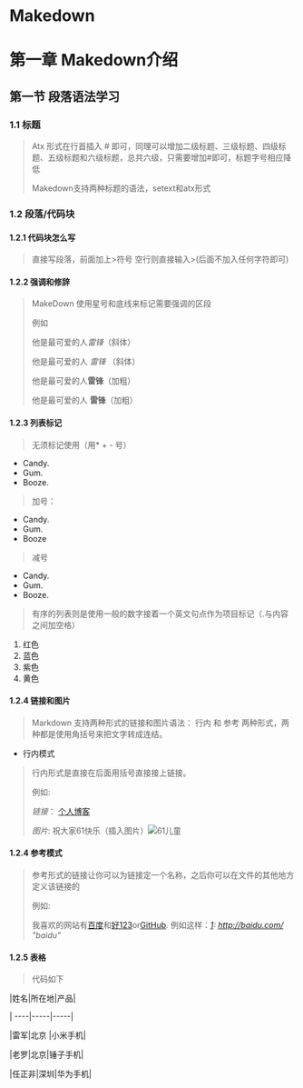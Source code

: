 # Makedown

# 第一章  Makedown介绍
## 第一节  段落语法学习
### 1.1  标题
> Atx 形式在行首插入 # 即可，同理可以增加二级标题、三级标题、四级标题、五级标题和六级标题，总共六级，只需要增加#即可，标题字号相应降低
>
> Makedown支持两种标题的语法，setext和atx形式

### 1.2  段落/代码块

#### 1.2.1 代码块怎么写
> 直接写段落，前面加上>符号
> 空行则直接输入>(后面不加入任何字符即可)

#### 1.2.2 强调和修辞
> MakeDown 使用星号和底线来标记需要强调的区段
>
> 例如
>
> 他是最可爱的人*雷锋*（斜体）
>
> 他是最可爱的人 _雷锋_ （斜体）
>
> 他是最可爱的人**雷锋**（加粗）
>
> 他是最可爱的人 __雷锋__（加粗）


#### 1.2.3 列表标记
> 无须标记使用（用* + - 号）
* Candy.
* Gum.
* Booze.
> 加号：
+ Candy.
+ Gum.
+ Booze
> 减号
- Candy.
- Gum.
- Booze.

>
> 有序的列表则是使用一般的数字接着一个英文句点作为项目标记（.与内容之间加空格）
1. 红色
2. 蓝色
3. 紫色
4. 黄色

#### 1.2.4 链接和图片
> Markdown 支持两种形式的链接和图片语法： 行内 和 参考 两种形式，两种都是使用角括号来把文字转成连结。
>
+ 行内模式
> 行内形式是直接在后面用括号直接接上链接。
>
> 例如:
>
> *链接*：
> [个人博客](http://blog.csdn.net/blueamertj)
>
> *图片*:
> 祝大家61快乐（插入图片）![61儿童](https://encrypted-tbn0.gstatic.com/images?q=tbn:ANd9GcQh9Q3f6GatZeFDRh7aqz5daZxdc0CmYg5psAj4gMjcjpWoLC0y7w)
>
#### 1.2.4 参考模式
> 参考形式的链接让你可以为链接定一个名称，之后你可以在文件的其他地方定义该链接的
>
>例如:
>
>我喜欢的网站有[百度][1]和[好123][2]or[GitHub][3].
> 例如这样：*[1]: http://baidu.com/ "baidu"*
>
[1]: http://baidu.com/ "baidu"
[2]: http://www.hao123.com/ "好123"
[3]: https://github.com/ "GitHub"

#### 1.2.5 表格
>代码如下
> 
|姓名|所在地|产品|
>
| ----|-----|-----|
>
|雷军|北京 |小米手机|
>
|老罗|北京|锤子手机|
>
|任正非|深圳|华为手机|
>
>
>

